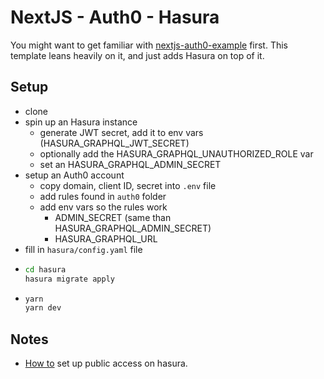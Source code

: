 # NextJS - Auth0 - Hasura

You might want to get familiar with [nextjs-auth0-example](https://github.com/sandrinodimattia/nextjs-auth0-example) first. This template leans heavily on it, and just adds Hasura on top of it.

## Setup

- clone
- spin up an Hasura instance
  - generate JWT secret, add it to env vars (HASURA_GRAPHQL_JWT_SECRET)
  - optionally add the HASURA_GRAPHQL_UNAUTHORIZED_ROLE var
  - set an HASURA_GRAPHQL_ADMIN_SECRET
- setup an Auth0 account
  - copy domain, client ID, secret into `.env` file
  - add rules found in `auth0` folder
  - add env vars so the rules work
    - ADMIN_SECRET (same than HASURA_GRAPHQL_ADMIN_SECRET)
    - HASURA_GRAPHQL_URL
- fill in `hasura/config.yaml` file
- ```bash
  cd hasura
  hasura migrate apply
  ```
- ```bash
  yarn
  yarn dev
  ```

## Notes

- [How to](https://dev.to/mikewheaton/public-graphql-queries-with-hasura-2n06) set up public access on hasura.
